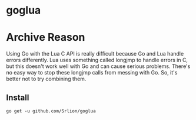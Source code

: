 # goglua

# Archive Reason
Using Go with the Lua C API is really difficult because Go and Lua handle errors differently. Lua uses something called longjmp to handle errors in C, but this doesn't work well with Go and can cause serious problems. There's no easy way to stop these longjmp calls from messing with Go. So, it's better not to try combining them.

## Install

`go get -u github.com/Srlion/goglua`
